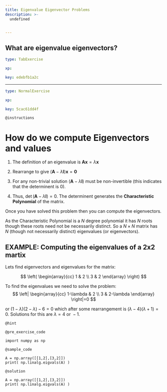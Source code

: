 ```yaml
---
title: Eigenvalue Eigenvector Problems
description: >-
  undefined


---
```

## What are eigenvalue eigenvectors?

```yaml
type: TabExercise

xp: 

key: edebfb1a2c
```













***



```yaml
type: NormalExercise

xp: 

key: 5cac61dd4f
```



`@instructions`
# How do we compute Eigenvectors and values 


1. The definition of an eigenvalue is $\mathbf{A}\mathbf{x} = \lambda \mathbf{x}$

2. Rearrange to give $(\mathbf{A}-\lambda\mathbf{I})\mathbf{x}=\mathbf{0}$

3. For any non-trivial solution $(\mathbf{A}-\lambda\mathbf{I})$ must be
    non-invertible (this indicates that the determinent is 0).

4. Thus, $\det{(\mathbf{A}-\lambda\mathbf{I})}=0$. The determinent generates the **Characteristic Polynomial** of the matrix.

Once you have solved this problem then you can compute the eigenvectors.
  
  As the Characteristic Polynomial is a $N$ degree polynomial it has
  $N$ roots though these roots need not be necessarily distinct. So a
  $N\times N$ matrix has $N$ (though not necessarily distinct)
  eigenvalues (or eigenvectors).

## EXAMPLE: Computing the eigenvalues of a 2x2 martix
  
  Lets find eigenvectors and eigenvalues for the matrix:

$$
\left(
  \begin{array}{cc}
    1 & 2 \\
    3 & 2
  \end{array}
\right)
$$

To find the eigenvalues we need to solve the problem:
$$
\left|
  \begin{array}{cc}
    1-\lambda & 2 \\
    3 & 2-\lambda
  \end{array}
\right|=0
$$

or $(1-\lambda)(2-\lambda)-6=0$ which after some rearrangement is
$(\lambda-4)(\lambda+1)=0$. Solutions for this are $\lambda=4
\mbox{  or } -1$.

`@hint`


`@pre_exercise_code`
```{}
import numpy as np
```
`@sample_code`
```{}
A = np.array([[1,2],[3,2]])
print( np.linalg.eigvals(A) )
```
`@solution`
```{}
A = np.array([[1,2],[3,2]])
print( np.linalg.eigvals(A) )
```






